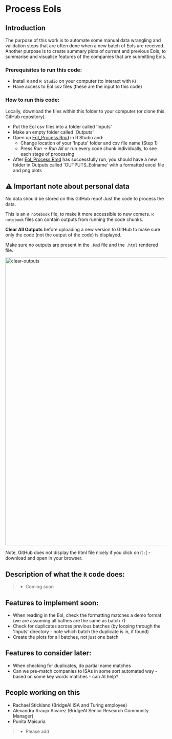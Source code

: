 # Process EoIs

## Introduction

The purpose of this work is to automate some manual data wrangling and validation steps that are often done when a new batch of EoIs are received. 
Another purpose is to create summary plots of current and previous EoIs, to summarise and visualise features of the companies that are submitting EoIs.

### Prerequisites to run this code:

 - Install `R` and `R Studio` on your computer (to interact with `R`)
 - Have access to EoI csv files (these are the input to this code)

### How to run this code:

Locally, download the files within this folder to your computer (or clone this GitHub repository).

- Put the EoI csv files into a folder called 'Inputs'
- Make an empty folder called 'Outputs'
- Open up [EoI_Process.Rmd](EoI_Process.Rmd) in R Studio and:
   - Change location of your 'Inputs' folder and csv file name (Step 1)
   - Press *Run -> Run All* or run every code chunk individually, to see each stage of processing
- After [EoI_Process.Rmd](EoI_Process.Rmd) has successfully run, you should have a new folder in Outputs called 'OUTPUTS_EoIname' with a formatted excel file and png plots 

## :warning: Important note about personal data 

No data should be stored on this GitHub repo! Just the code to process the data. 

This is an `R notebook` file, to make it more accessible to new comers. 
 `R notebook` files can contain outputs from running the code chunks. 
 
**Clear All Outputs** before uploading a new version to GitHub to make sure only the code (not the output of the code) is displayed. 

Make sure no outputs are present in the `.Rmd` file and the `.html` rendered file. 

<img width="896" alt="clear-outputs" src="https://github.com/user-attachments/assets/bc85f495-3b65-47c4-9861-9705b01bb10d">

Note, GitHub does not display the html file nicely if you click on it :( - download and open in your browser. 

## Description of what the `R` code does:
> - Coming soon

## Features to implement soon:
- When reading in the EoI, check the formatting matches a demo format (we are assuming all bathes are the same as batch 7)
- Check for duplicates across previous batches (by looping through the 'Inputs' directory - note which batch the duplicate is in, if found)
- Create the plots for all batches, not just one batch

## Features to consider later:
- When checking for duplicates, do partial name matches
- Can we pre-match companies to ISAs in some sort automated way - based on some key words matches - can AI help? 

## People working on this
- Rachael Stickland (BridgeAI ISA and Turing employee)
- Alexandra Araujo Alvarez (BridgeAI Senior Research Community Manager)
- Punita Maisuria 
> - Please add
